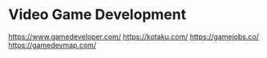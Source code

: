 # Video Game Development

https://www.gamedeveloper.com/
https://kotaku.com/
https://gamejobs.co/
https://gamedevmap.com/